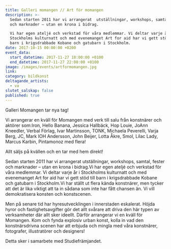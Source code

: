 ```yaml
---
title: Galleri momangen // Art för momangen
description: >-
  Sedan starten 2011 har vi arrangerat  utställningar, workshops, samtal, fester
  och marknader – utan en krona i bidrag. 

  Vi har egen ateljé och verkstad för våra medlemmar. Vi deltar varje år i
  Stockholms kulturnatt och med evenemanget Art for aid har vi gett stöd till
  barn i krigsdrabbade Kobane och gatubarn i Stockholm.
date: 2017-10-15 00:00:00 +0200
event_data:
  start_datetime: 2017-11-27 18:00:00 +0100
  end_datetime: 2017-11-27 22:00:00 +0100
image: /images/events/artformomangen.jpg
link:
category: bildkonst
deltagande_artists:
  - va
slutet_salskap: false
published: true
---
```


Galleri Momangen tar nya tag\!

Vi arrangerar en kv&auml;ll för Momangen med verk till salu fr&aring;n konstn&auml;rer och aktörer som:Iron, Hello Banana, Jessica Hallb&auml;ck, Hop Louie, JoAnn Kneedler, Verbal Förlag, Ivar Martinsson, TONK, Michaela Peverelli, Varja Berg, JC, Mark IOH Andersson, John Beijer, Lotta &Aring;kre, Smol, Lilac Lady, Marcus Karbin, Pintamonoz med flera\!

Allt s&auml;ljs p&aring; kv&auml;llen och en tar med hem direkt\!

Sedan starten 2011 har vi arrangerat utst&auml;llningar, workshops, samtal, fester och marknader – utan en krona i bidrag.Vi har egen atelj&eacute; och verkstad för v&aring;ra medlemmar. Vi deltar varje &aring;r i Stockholms kulturnatt och med evenemanget Art for aid har vi gett stöd till barn i krigsdrabbade Kobane och gatubarn i Stockholm.Vi har st&auml;llt ut flera k&auml;nda konstn&auml;rer, men tycker att det &auml;r lika viktigt att ta in s&aring;dana som inte har f&aring;tt chansen &auml;n. Vi vill demokratisera konsten och konstscenen.

Men p&aring; senare tid har hyresutvecklingen i innerstaden eskalerat. Höjda hyror och fastighetsavgifter gör det allt sv&aring;rare att driva den h&auml;r typen av verksamheter d&auml;r allt sker ideellt. D&auml;rför arrangerar vi en kv&auml;ll för Momangen. Kom och fynda explosiv urban konst, kolla in vad den konstn&auml;rsdrivna scenen har att erbjuda och mingla med v&aring;ra konstn&auml;rer, fotografer, illustratörer och designers\!

Detta sker i samarbete med Studiefr&auml;mjandet.